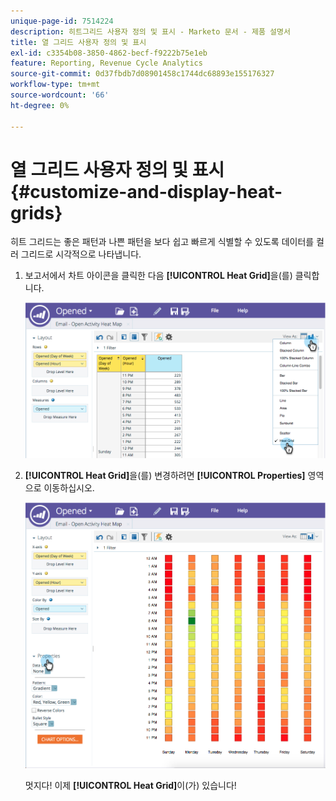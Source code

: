 ```yaml
---
unique-page-id: 7514224
description: 히트그리드 사용자 정의 및 표시 - Marketo 문서 - 제품 설명서
title: 열 그리드 사용자 정의 및 표시
exl-id: c3354b08-3850-4862-becf-f9222b75e1eb
feature: Reporting, Revenue Cycle Analytics
source-git-commit: 0d37fbdb7d08901458c1744dc68893e155176327
workflow-type: tm+mt
source-wordcount: '66'
ht-degree: 0%

---
```


# 열 그리드 사용자 정의 및 표시 {#customize-and-display-heat-grids}

히트 그리드는 좋은 패턴과 나쁜 패턴을 보다 쉽고 빠르게 식별할 수 있도록 데이터를 컬러 그리드로 시각적으로 나타냅니다.

1. 보고서에서 차트 아이콘을 클릭한 다음 **[!UICONTROL Heat Grid]**&#x200B;을(를) 클릭합니다.

   ![](assets/image2015-5-4-15-3a2-3a17.png)

1. **[!UICONTROL Heat Grid]**&#x200B;을(를) 변경하려면 **[!UICONTROL Properties]** 영역으로 이동하십시오.

   ![](assets/image2015-5-4-16-3a7-3a9.png)

   멋지다! 이제 **[!UICONTROL Heat Grid]**&#x200B;이(가) 있습니다!
